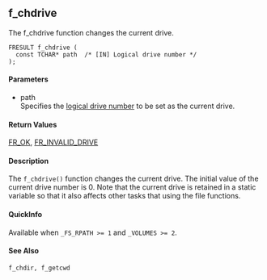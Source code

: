 ## f\_chdrive

The f\_chdrive function changes the current drive.

    FRESULT f_chdrive (
      const TCHAR* path  /* [IN] Logical drive number */
    );

#### Parameters

  - path  
    Specifies the [logical drive number](filename.md) to be set as the
    current drive.

#### Return Values

[FR\_OK](rc.md#ok), [FR\_INVALID\_DRIVE](rc.md#id)

#### Description

The `f_chdrive()` function changes the current drive. The initial value
of the current drive number is 0. Note that the current drive is
retained in a static variable so that it also affects other tasks that
using the file functions.

#### QuickInfo

Available when `_FS_RPATH >= 1` and `_VOLUMES >= 2`.

#### See Also

`f_chdir, f_getcwd`
